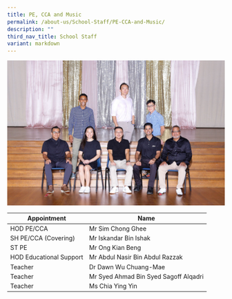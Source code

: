 ```yaml
---
title: PE, CCA and Music
permalink: /about-us/School-Staff/PE-CCA-and-Music/
description: ""
third_nav_title: School Staff
variant: markdown
---
```

![](/images/Dept%20Photo/PE_DEPT_6005_P1.jpg)


| Appointment | Name | 
| -------- | -------- | 
| HOD PE/CCA    | Mr Sim Chong Ghee   | 
| SH PE/CCA (Covering)    | Mr Iskandar Bin Ishak    | 
| ST  PE    | Mr Ong Kian Beng    | 
| HOD Educational Support     | Mr Abdul Nasir Bin Abdul Razzak    |  
| Teacher     | Dr Dawn Wu Chuang-Mae     | 
| Teacher     | Mr Syed Ahmad Bin Syed Sagoff Alqadri     | 
| Teacher     | Ms Chia Ying Yin     |